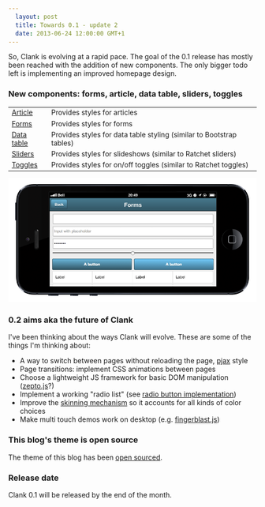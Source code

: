 ```yaml
---
  layout: post
  title: Towards 0.1 - update 2
  date: 2013-06-24 12:00:00 GMT+1
---
```


<p>So, Clank is evolving at a rapid pace. The goal of the 0.1 release has mostly been reached with the addition of new components. The only bigger todo left is implementing an improved homepage design.</p>

### New components: forms, article, data table, sliders, toggles

<table class="table table-striped">
  <tr>
    <td><a href="/demos/article.html">Article</a></td>
    <td>Provides styles for articles</td>
  </tr>
  <tr>
    <td><a href="/demos/forms.html">Forms</a></td>
    <td>Provides styles for forms</td>
  </tr>
  <tr>
    <td><a href="/demos/data-table.html">Data table</a></td>
    <td>Provides styles for data table styling (similar to Bootstrap tables)</td>
  </tr>
  <tr>
    <td><a href="/demos/sliders.html">Sliders</a></td>
    <td>Provides styles for slideshows (similar to Ratchet sliders)</td>
  </tr>
  <tr>
    <td><a href="/demos/sliders.html">Toggles</a></td>
    <td>Provides styles for on/off toggles (similar to Ratchet toggles)</td>
  </tr>
</table>

<p><img class="shaded" src="/images/blog/forms.png" alt="Clank forms on iPhone 5"></p>

### 0.2 aims aka the future of Clank

I've been thinking about the ways Clank will evolve. These are some of the things I'm thinking about:

* A way to switch between pages without reloading the page, <a href="http://pjax.heroku.com/">pjax</a> style
* Page transitions: implement CSS animations between pages
* Choose a lightweight JS framework for basic DOM manipulation (<a href="http://zeptojs.com/">zepto.js</a>?)
* Implement a working "radio list" (see <a href="/demps/forms.html">radio button implementation</a>)
* Improve the <a href="/documentation.html#skinning-mechanism">skinning mechanism</a> so it accounts for all kinds of color choices
* Make multi touch demos work on desktop (e.g. <a href="https://github.com/maker/ratchet/blob/master/docs/js/fingerblast.js">fingerblast.js</a>)

### This blog's theme is open source

The theme of this blog has been <a href="http://wolfslittlestore.be/2013/06/cactus-a-theme-for-jekyll/">open sourced</a>.

### Release date

Clank 0.1 will be released by the end of the month.